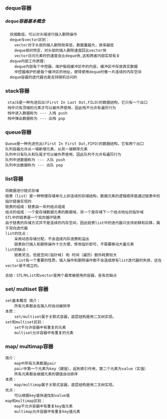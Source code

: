 ### deque容器

##### deque容器基本概念
      双端数组，可以对头端进行插入删除操作
      deque与vector区别：
        vector对于头部的插入删除效率低，数据量越大，效率越低
        deque相对而言，对头部的插入删除速度回比vector快
        vector访问元素时的速度会比deque快,这和两者内部实现有关
      deque内部工作原理:
        deque内部有个中控器，维护每段缓冲区中的内容，缓冲区中存放真实数据
        中控器维护的是每个缓冲区的地址，使得使用deque时像一片连续的内存空间
      deque容器的迭代器也是支持随机访问的

### stack容器

     stack是一种先进后出(First In Last Out,FILO)的数据结构，它只有一个出口
     栈中只有顶端的元素才可以被外界使用，因此栈不允许有遍历行为
     栈中进入数据称为 --- 入栈 push
     栈中弹出数据称为 --- 出栈 pop

### queue容器

    Queue是一种先进先出(First In First Out,FIFO)的数据结构，它有两个出口
    队列容器允许从一端新增元素，从另一端移除元素
    队列中只有队头和队尾才可以被外界使用，因此队列不允许有遍历行为
    队列中进数据称为 --- 入队 push
    队列中出数据称为 --- 出队 pop

### list容器

    将数据进行链式存储
    链表（list）是一种物理存储单元上非连续的存储结构，数据元素的逻辑顺序是通过链表中的指针链接实现的
    链表的组成：链表由一系列结点组成
    结点的组成：一个是存储数据元素的数据域，另一个是存储下一个结点地址的指针域
    STL中的链表是一个双向循环链表
    由于链表的存储方式并不是连续的内存空间，因此链表list中的迭代器只支持前移和后移，属于双向迭代器
    list的优点：
        采用动态存储分配，不会造成内存浪费和溢出
        链表执行插入和删除操作十分方便，修改指针即可，不需要移动大量元素
    list的缺点：
        链表灵活，但是空间(指针域) 和 时间（遍历）额外耗费较大
         List有一个重要的性质，插入操作和删除操作都不会造成原有list迭代器的失效，这在vector是不成立的。

    总结：STL中List和vector是两个最常被使用的容器，各有优缺点

### set/ multiset 容器

    set基本概念 简介：
        所有元素都会在插入时自动被排序
    本质：
        set/multiset属于关联式容器，底层结构是用二叉树实现。
    set和multiset区别：
        set不允许容器中有重复的元素
        multiset允许容器中有重复的元素

### map/ multimap容器

    简介：
        map中所有元素都是pair
        pair中第一个元素为key（键值），起到索引作用，第二个元素为value（实值）
        所有元素都会根据元素的键值自动排序
    本质：
        map/multimap属于关联式容器，底层结构是用二叉树实现。
    优点：
        可以根据key值快速找到value值
    map和multimap区别：
        map不允许容器中有重复key值元素
        multimap允许容器中有重复key值元素